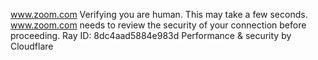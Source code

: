 www.zoom.com
Verifying you are human. This may take a few seconds.
www.zoom.com needs to review the security of your connection before proceeding.
Ray ID: 8dc4aad5884e983d
Performance & security by Cloudflare